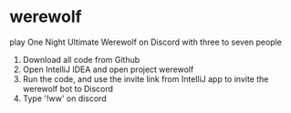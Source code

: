 # werewolf

play One Night Ultimate Werewolf on Discord with three to seven people

1. Download all code from Github
2. Open IntelliJ IDEA and open project werewolf
3. Run the code, and use the invite link from IntelliJ app to invite the werewolf bot to Discord
4. Type '!ww' on discord
